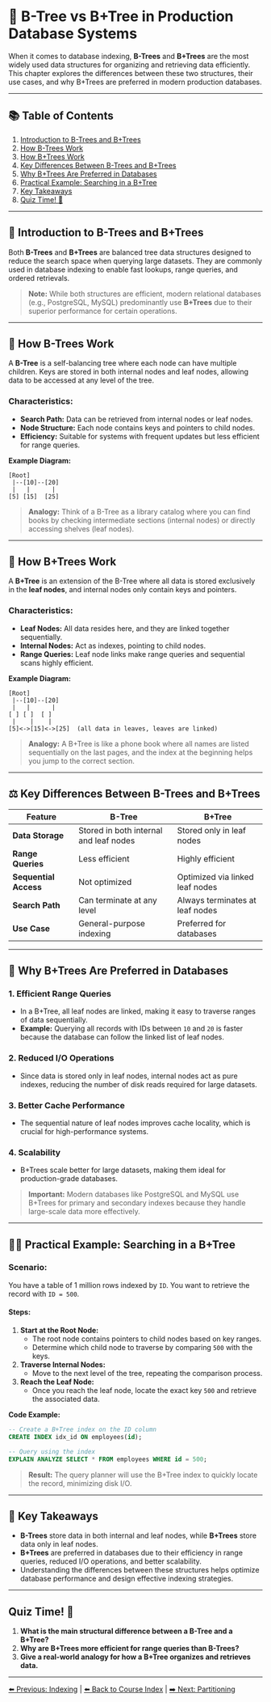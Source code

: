 # 🌳 B-Tree vs B+Tree in Production Database Systems

When it comes to database indexing, **B-Trees** and **B+Trees** are the most widely used data structures for organizing and retrieving data efficiently. This chapter explores the differences between these two structures, their use cases, and why B+Trees are preferred in modern production databases.

---

## 📚 Table of Contents

1. [Introduction to B-Trees and B+Trees](#introduction-to-b-trees-and-btrees)
2. [How B-Trees Work](#how-b-trees-work)
3. [How B+Trees Work](#how-btrees-work)
4. [Key Differences Between B-Trees and B+Trees](#key-differences-between-b-trees-and-btrees)
5. [Why B+Trees Are Preferred in Databases](#why-btrees-are-preferred-in-databases)
6. [Practical Example: Searching in a B+Tree](#practical-example-searching-in-a-btree)
7. [Key Takeaways](#key-takeaways)
8. [Quiz Time! 🧠](#quiz-time-)

---

## 🌲 Introduction to B-Trees and B+Trees

Both **B-Trees** and **B+Trees** are balanced tree data structures designed to reduce the search space when querying large datasets. They are commonly used in database indexing to enable fast lookups, range queries, and ordered retrievals.

> **Note:** While both structures are efficient, modern relational databases (e.g., PostgreSQL, MySQL) predominantly use **B+Trees** due to their superior performance for certain operations.

---

## 🧩 How B-Trees Work

A **B-Tree** is a self-balancing tree where each node can have multiple children. Keys are stored in both internal nodes and leaf nodes, allowing data to be accessed at any level of the tree.

### Characteristics:
- **Search Path:** Data can be retrieved from internal nodes or leaf nodes.
- **Node Structure:** Each node contains keys and pointers to child nodes.
- **Efficiency:** Suitable for systems with frequent updates but less efficient for range queries.

**Example Diagram:**
```
[Root]
 |--[10]--[20]
 |   |      |
[5] [15]  [25]
```

> **Analogy:** Think of a B-Tree as a library catalog where you can find books by checking intermediate sections (internal nodes) or directly accessing shelves (leaf nodes).

---

## 🍃 How B+Trees Work

A **B+Tree** is an extension of the B-Tree where all data is stored exclusively in the **leaf nodes**, and internal nodes only contain keys and pointers.

### Characteristics:
- **Leaf Nodes:** All data resides here, and they are linked together sequentially.
- **Internal Nodes:** Act as indexes, pointing to child nodes.
- **Range Queries:** Leaf node links make range queries and sequential scans highly efficient.

**Example Diagram:**
```
[Root]
 |--[10]--[20]
 |   |      |
[ ] [ ]  [ ]
 |    |    |
[5]<->[15]<->[25]  (all data in leaves, leaves are linked)
```

> **Analogy:** A B+Tree is like a phone book where all names are listed sequentially on the last pages, and the index at the beginning helps you jump to the correct section.

---

## ⚖️ Key Differences Between B-Trees and B+Trees

| Feature               | B-Tree                          | B+Tree                          |
|-----------------------|----------------------------------|----------------------------------|
| **Data Storage**      | Stored in both internal and leaf nodes | Stored only in leaf nodes       |
| **Range Queries**     | Less efficient                 | Highly efficient                |
| **Sequential Access** | Not optimized                  | Optimized via linked leaf nodes |
| **Search Path**       | Can terminate at any level     | Always terminates at leaf nodes |
| **Use Case**          | General-purpose indexing       | Preferred for databases         |

---

## 🏅 Why B+Trees Are Preferred in Databases

### 1. **Efficient Range Queries**
   - In a B+Tree, all leaf nodes are linked, making it easy to traverse ranges of data sequentially.
   - **Example:** Querying all records with IDs between `10` and `20` is faster because the database can follow the linked list of leaf nodes.

### 2. **Reduced I/O Operations**
   - Since data is stored only in leaf nodes, internal nodes act as pure indexes, reducing the number of disk reads required for large datasets.

### 3. **Better Cache Performance**
   - The sequential nature of leaf nodes improves cache locality, which is crucial for high-performance systems.

### 4. **Scalability**
   - B+Trees scale better for large datasets, making them ideal for production-grade databases.

> **Important:** Modern databases like PostgreSQL and MySQL use B+Trees for primary and secondary indexes because they handle large-scale data more effectively.

---

## 🧑‍💻 Practical Example: Searching in a B+Tree

### Scenario:
You have a table of 1 million rows indexed by `ID`. You want to retrieve the record with `ID = 500`.

#### Steps:
1. **Start at the Root Node:**
   - The root node contains pointers to child nodes based on key ranges.
   - Determine which child node to traverse by comparing `500` with the keys.
2. **Traverse Internal Nodes:**
   - Move to the next level of the tree, repeating the comparison process.
3. **Reach the Leaf Node:**
   - Once you reach the leaf node, locate the exact key `500` and retrieve the associated data.

**Code Example:**
```sql
-- Create a B+Tree index on the ID column
CREATE INDEX idx_id ON employees(id);

-- Query using the index
EXPLAIN ANALYZE SELECT * FROM employees WHERE id = 500;
```

> **Result:** The query planner will use the B+Tree index to quickly locate the record, minimizing disk I/O.

---

## 🧠 Key Takeaways

- **B-Trees** store data in both internal and leaf nodes, while **B+Trees** store data only in leaf nodes.
- **B+Trees** are preferred in databases due to their efficiency in range queries, reduced I/O operations, and better scalability.
- Understanding the differences between these structures helps optimize database performance and design effective indexing strategies.

---

## Quiz Time! 🧠

1. **What is the main structural difference between a B-Tree and a B+Tree?**
2. **Why are B+Trees more efficient for range queries than B-Trees?**
3. **Give a real-world analogy for how a B+Tree organizes and retrieves data.**

---

[⬅️ Previous: Indexing](04-database-indexing.md) | [⬅️ Back to Course Index](README.md) | [➡️ Next: Partitioning](06-database-partitioning.md)